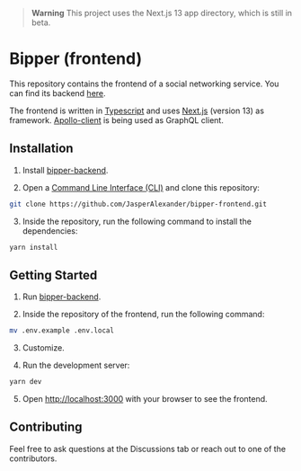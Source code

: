 > **Warning**
This project uses the Next.js 13 app directory, which is still in beta.

# Bipper (frontend)

This repository contains the frontend of a social networking service. You can find its backend [here](https://github.com/JasperAlexander/bipper-backend).

The frontend is written in [Typescript](https://github.com/microsoft/TypeScript) and uses [Next.js](https://github.com/vercel/next.js) (version 13) as framework. [Apollo-client](https://github.com/apollographql/apollo-client) is being used as GraphQL client.

## Installation

1. Install [bipper-backend](https://github.com/JasperAlexander/bipper-backend).

2. Open a [Command Line Interface (CLI)](https://en.wikipedia.org/wiki/Command-line_interface) and clone this repository:

```bash
git clone https://github.com/JasperAlexander/bipper-frontend.git
```

3. Inside the repository, run the following command to install the dependencies:

```bash
yarn install
```

## Getting Started

1. Run [bipper-backend](https://github.com/JasperAlexander/bipper-backend).

2. Inside the repository of the frontend, run the following command:

```bash
mv .env.example .env.local
```

3. Customize.

4. Run the development server:

```bash
yarn dev
```

5. Open [http://localhost:3000](http://localhost:3000) with your browser to see the frontend.

## Contributing

Feel free to ask questions at the Discussions tab or reach out to one of the contributors.
